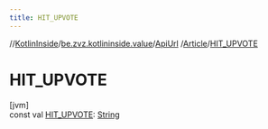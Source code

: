 ```yaml
---
title: HIT_UPVOTE
---
```

//[KotlinInside](../../../../index.html)/[be.zvz.kotlininside.value](../../index.html)/[ApiUrl](../index.html)
/[Article](index.html)/[HIT_UPVOTE](-h-i-t_-u-p-v-o-t-e.html)

# HIT_UPVOTE

[jvm]\
const
val [HIT_UPVOTE](-h-i-t_-u-p-v-o-t-e.html): [String](https://kotlinlang.org/api/latest/jvm/stdlib/kotlin/-string/index.html)




